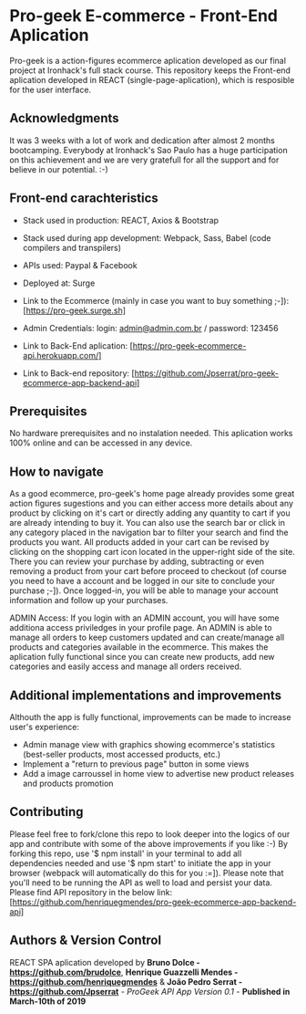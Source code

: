 # Pro-geek E-commerce - Front-End Aplication

Pro-geek is a action-figures ecommerce aplication developed as our final project at Ironhack's full stack course. This repository keeps the Front-end aplication developed in REACT (single-page-aplication), which is resposible for the user interface.

## Acknowledgments

It was 3 weeks with a lot of work and dedication after almost 2 months bootcamping. Everybody at Ironhack's Sao Paulo has a huge participation on this achievement and we are very gratefull for all the support and for believe in our potential. :-)

## Front-end carachteristics

* Stack used in production: REACT, Axios & Bootstrap
* Stack used during app development: Webpack, Sass, Babel (code compilers and transpilers)
* APIs used: Paypal & Facebook
* Deployed at: Surge

* Link to the Ecommerce (mainly in case you want to buy something ;-]): [https://pro-geek.surge.sh]
* Admin Credentials: login: admin@admin.com.br / password: 123456

* Link to Back-End aplication: [https://pro-geek-ecommerce-api.herokuapp.com/]
* Link to Back-end repository: [https://github.com/Jpserrat/pro-geek-ecommerce-app-backend-api]

## Prerequisites

No hardware prerequisites and no instalation needed. This aplication works 100% online and can be accessed in any device.

## How to navigate

As a good ecommerce, pro-geek's home page already provides some great action figures sugestions and you can either access more details about any product by clicking on it's cart or directly adding any quantity to cart if you are already intending to buy it. You can also use the search bar or click in any category placed in the navigation bar to filter your search and find the products you want.
All products added in your cart can be revised by clicking on the shopping cart icon located in the upper-right side of the site. There you can review your purchase by adding, subtracting or even removing a product from your cart before proceed to checkout (of course you need to have a account and be logged in our site to conclude your purchase ;-]).
Once logged-in, you will be able to manage your account information and follow up your purchases.

ADMIN Access:
If you login with an ADMIN account, you will have some additiona access priviledges in your profile page. An ADMIN is able to manage all orders to keep customers updated and can create/manage all products and categories available in the ecommerce. This makes the aplication fully functional since you can create new products, add new categories and easily access and manage all orders received. 

## Additional implementations and improvements

Althouth the app is fully functional, improvements can be made to increase user's experience:

* Admin manage view with graphics showing ecommerce's statistics (best-seller products, most accessed products, etc.)
* Implement a "return to previous page" button in some views
* Add a image carroussel in home view to advertise new product releases and products promotion

## Contributing

Please feel free to fork/clone this repo to look deeper into the logics of our app and contribute with some of the above improvements if you like :-)
By forking this repo, use '$ npm install' in your terminal to add all dependencies needed and use '$ npm start' to initiate the app in your browser (webpack will automatically do this for you :=]).
Please note that you'll need to be running the API as well to load and persist your data. Please find API repository in the below link:
[https://github.com/henriquegmendes/pro-geek-ecommerce-app-backend-api]

## Authors & Version Control

REACT SPA aplication developed by **Bruno Dolce - https://github.com/brudolce**, **Henrique Guazzelli Mendes - https://github.com/henriquegmendes** & **João Pedro Serrat - https://github.com/Jpserrat** - *ProGeek API App Version 0.1* - **Published in March-10th of 2019**
